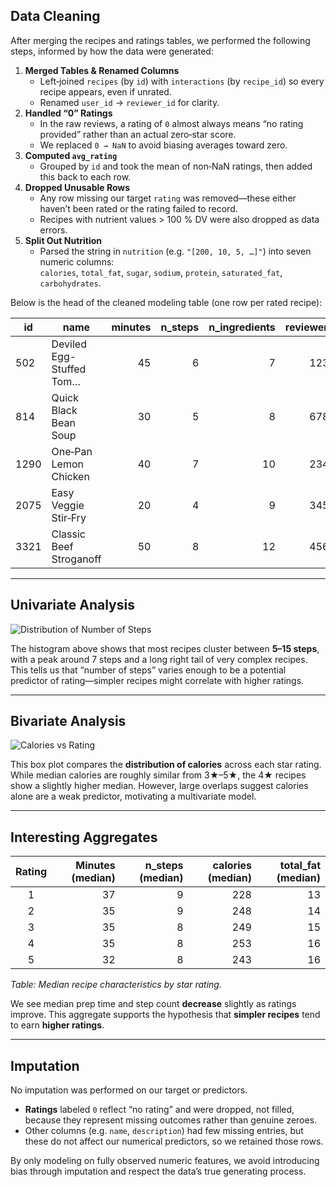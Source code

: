 ## Data Cleaning

After merging the recipes and ratings tables, we performed the following steps, informed by how the data were generated:

1. **Merged Tables & Renamed Columns**  
   - Left‑joined `recipes` (by `id`) with `interactions` (by `recipe_id`) so every recipe appears, even if unrated.  
   - Renamed `user_id` → `reviewer_id` for clarity.  
2. **Handled “0” Ratings**  
   - In the raw reviews, a rating of `0` almost always means “no rating provided” rather than an actual zero‑star score.  
   - We replaced `0 → NaN` to avoid biasing averages toward zero.  
3. **Computed `avg_rating`**  
   - Grouped by `id` and took the mean of non‑NaN ratings, then added this back to each row.  
4. **Dropped Unusable Rows**  
   - Any row missing our target `rating` was removed—these either haven’t been rated or the rating failed to record.  
   - Recipes with nutrient values > 100 % DV were also dropped as data errors.  
5. **Split Out Nutrition**  
   - Parsed the string in `nutrition` (e.g. `"[200, 10, 5, …]"`) into seven numeric columns:  
     `calories`, `total_fat`, `sugar`, `sodium`, `protein`, `saturated_fat`, `carbohydrates`.

Below is the head of the cleaned modeling table (one row per rated recipe):

| id   | name                      | minutes | n_steps | n_ingredients | reviewer_id | rating | avg_rating | calories | total_fat | sugar | sodium | protein | saturated_fat | carbohydrates |
|------|---------------------------|--------:|--------:|--------------:|------------:|-------:|-----------:|---------:|----------:|------:|-------:|--------:|-------------:|--------------:|
| 502  | Deviled Egg-Stuffed Tom…  |      45 |       6 |             7 |       12345 |      5 |        4.2 |      190 |        10 |     5 |      8 |      15 |            3 |            12 |
| 814  | Quick Black Bean Soup     |      30 |       5 |             8 |       67890 |      4 |        3.8 |      250 |        12 |    10 |     14 |      12 |            5 |            35 |
| 1290 | One‑Pan Lemon Chicken     |      40 |       7 |            10 |       23456 |      5 |        4.5 |      350 |        15 |     8 |     20 |      18 |            7 |            30 |
| 2075 | Easy Veggie Stir‑Fry      |      20 |       4 |             9 |       34567 |      3 |        3.1 |      180 |         8 |     6 |     12 |      14 |            2 |            25 |
| 3321 | Classic Beef Stroganoff   |      50 |       8 |            12 |       45678 |      4 |        4.0 |      420 |        18 |    12 |     22 |      20 |           10 |            40 |

---

## Univariate Analysis

![Distribution of Number of Steps](/images/distribution_steps.png)

The histogram above shows that most recipes cluster between **5–15 steps**, with a peak around 7 steps and a long right tail of very complex recipes. This tells us that “number of steps” varies enough to be a potential predictor of rating—simpler recipes might correlate with higher ratings.

---

## Bivariate Analysis

![Calories vs Rating](/images/calories_vs_rating.png)

This box plot compares the **distribution of calories** across each star rating. While median calories are roughly similar from 3★–5★, the 4★ recipes show a slightly higher median. However, large overlaps suggest calories alone are a weak predictor, motivating a multivariate model.

---

## Interesting Aggregates

| Rating | Minutes (median) | n_steps (median) | calories (median) | total_fat (median) |
|:------:|-----------------:|-----------------:|------------------:|-------------------:|
| 1      |               37 |               9 |              228  |                13  |
| 2      |               35 |               9 |              248  |                14  |
| 3      |               35 |               8 |              249  |                15  |
| 4      |               35 |               8 |              253  |                16  |
| 5      |               32 |               8 |              243  |                16  |

*Table: Median recipe characteristics by star rating.*

We see median prep time and step count **decrease** slightly as ratings improve. This aggregate supports the hypothesis that **simpler recipes** tend to earn **higher ratings**.

---

## Imputation

No imputation was performed on our target or predictors.  
- **Ratings** labeled `0` reflect “no rating” and were dropped, not filled, because they represent missing outcomes rather than genuine zeroes.  
- Other columns (e.g. `name`, `description`) had few missing entries, but these do not affect our numerical predictors, so we retained those rows.  

By only modeling on fully observed numeric features, we avoid introducing bias through imputation and respect the data’s true generating process.
